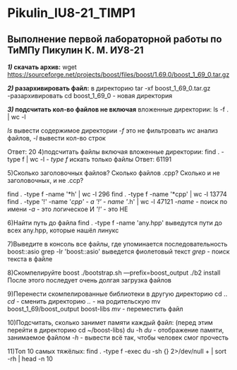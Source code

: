 # Pikulin_IU8-21_TIMP1
## Выполнение первой лабораторной работы по ТиМПу Пикулин К. М. ИУ8-21
***1)* скачать архив:**
wget https://sourceforge.net/projects/boost/files/boost/1.69.0/boost_1_69_0.tar.gz

***2)* разархивировать файл:**
в директорию
tar -xf boost_1_69_0.tar.gz -разархивировать
cd boost_1_69_0  - новая директория

***3)* подсчитать кол-во файлов не включая**
вложенные директории:
ls -f . | wc -l

*ls* вывести содержимое директории
*-f* это не фильтровать
*wc* анализ файлов,
*-l* вывести кол-во строк

Ответ: 20
4)подсчитать файлы включая
вложенные директории:
find . -type f | wc -l
*- type f* искать только файлы
Ответ: 61191

5)Сколько заголовочных файлов?
Сколько файлов .срр?
Сколько и не заголовочных, и не .сср?

find . -type f -name '*h' | wc -l
296
find . -type f -name '*cpp' | wc -l
13774
find . -type '!' -name '*cpp' - a '!' - name '*.h' | wc -l
47121
*-name* - поиск по имени
*-а* - это логическое И
*'!'* - это НЕ

6)Найти путь до файла
find . -type f -name 'any.hpp'
выведутся пути до всех any.hpp, которые нашёл линукс

7)Выведите в консоль все файлы, где упоминается
последовательность boost::asio
grep -lr 'boost::asio'
выведется фиолетовый текст
*grep* - поиск текста в файле

8)Скомпелируйте boost
./bootstrap.sh —prefix=boost_output
./b2 install
После этого последует очень долгая загрузка файлов

9)Перенести скомпелированные библиотеки в другую
директорию
cd ..
*cd* - сменить директорию
*..* - на родительскую
mv boost_1_69/boost_output boost-libs
*mv* - переместить файл

10)Подсчитать, сколько занимет памяти каждый файл:
(перед этим перейти в директорию
cd ~/boost-libs)
du -h
*du* - отображение памяти, занимаемое файлом
*-h* - вывести всё так, чтобы человек смог прочесть

11)Топ 10 самых тяжёлых:
find . -type f -exec du -sh {} 2>/dev/null + | sort -rh | head -n 10
